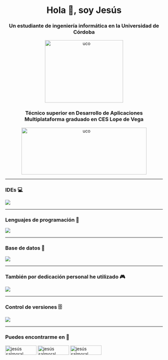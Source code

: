 <h1 align="center">Hola 👋, soy Jesús</h1>
<h3 align="center">Un estudiante de ingeniería informática en la Universidad de Córdoba</h3>
<p align="center"><a href="http://www.uco.es" target="blank"><img align="center" src="https://upload.wikimedia.org/wikipedia/commons/thumb/b/b7/Logounicordoba.svg/2560px-Logounicordoba.svg.png" alt="uco" height="200" width="250" /></a></p>
<h3 align="center">Técnico superior en Desarrollo de Aplicaciones Multiplataforma graduado en CES Lope de Vega</h3>
<p align="center"><a href="https://www.ceslopedevega.com" target="blank"><img align="center" src="https://ceslopedevegavirtual.com/pluginfile.php/1/theme_moove/logo/1615978501/pruebalogo.svg_.png" alt="uco" height="150" width="400" /></a></p>
<hr>
<h3 align="left">IDEs 💻</h3>
<p align="left">
  <a href="https://skillicons.dev">
    <img src="https://skillicons.dev/icons?i=androidstudio,eclipse,vscode,visualstudio" />
  </a>
</p>
<hr>
<h3 align="left">Lenguajes de programación 📄</h3>
<p align="left">
  <a href="https://skillicons.dev">
    <img src="https://skillicons.dev/icons?i=c,cpp,cs,css,html,java,js,php,py" />
  </a>
</p>
<hr>
<h3 align="left">Base de datos 💾</h3>
<p align="left">
  <a href="https://skillicons.dev">
    <img src="https://skillicons.dev/icons?i=mysql,postgres" />
  </a>
</p>
<hr>
<h3 align="left">También por dedicación personal he utilizado 🎮</h3>
<p align="left">
  <a href="https://skillicons.dev">
    <img src="https://skillicons.dev/icons?i=unity,blender" />
  </a>
</p>
<hr>
<h3 align="left">Control de versiones 🗄</h3>
<p align="left">
  <a href="https://skillicons.dev">
    <img src="https://skillicons.dev/icons?i=git,github" />
  </a>
</p>
<hr>
<h3 align="left">Puedes encontrarme en 💬</h3>
<p align="left">
<a href="https://www.linkedin.com/in/jesús-salmoral-rodríguez-379542196" target="blank"><img align="center" src="https://img.shields.io/badge/linkedin-%230077B5.svg?style=for-the-badge&logo=linkedin&logoColor=white" alt="jesús salmoral rodríguez" height="30" width="100" /></a>
<a href="mailto:raidensalmoral@gmail.com" target="blank"><img align="center" src="https://img.shields.io/badge/Gmail-D14836?style=for-the-badge&logo=gmail&logoColor=white" alt="jesús salmoral rodríguez" height="30" width="100" /></a>
<a href="https://t.me/i02saroj" target="blank"><img align="center" src="https://img.shields.io/badge/Telegram-2CA5E0?style=for-the-badge&logo=telegram&logoColor=white" alt="jesús salmoral rodríguez" height="30" width="100" /></a>
</p>
